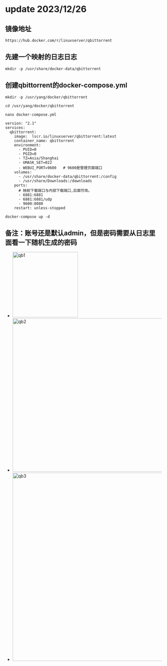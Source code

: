 # update 2023/12/26
## 镜像地址
```
https://hub.docker.com/r/linuxserver/qbittorrent
```

## 先建一个映射的日志日志
```
mkdir -p /usr/share/docker-data/qbittorrent
```

## 创建qbittorrent的docker-compose.yml
```
mkdir -p /usr/yang/docker/qbittorrent
```

```
cd /usr/yang/docker/qbittorrent
```

```
nano docker-compose.yml
```

```
version: "2.1"
services:
  qbittorrent:
    image:  lscr.io/linuxserver/qbittorrent:latest
    container_name: qbittorrent
    environment:
      - PUID=0
      - PGID=0
      - TZ=Asia/Shanghai
      - UMASK_SET=022
      - WEBUI_PORT=9600   # 9600是管理页面端口
    volumes:
      - /usr/share/docker-data/qbittorrent:/config
      - /usr/share/Downloads:/downloads
    ports:
      # 映射下载端口与内部下载端口,后面可改。
      - 6881:6881
      - 6881:6881/udp
      - 9600:8080
    restart: unless-stopped
```

```
docker-compose up -d
```

## 备注：账号还是默认admin，但是密码需要从日志里面看一下随机生成的密码
* <img width="210" alt="qb1" src="https://github.com/primeyoung/Docker_study/assets/48234143/c5eea276-1134-4288-a2aa-c3ed30fb8a0f">  

* <img width="493" alt="qb2" src="https://github.com/primeyoung/Docker_study/assets/48234143/e96d0e89-48b7-47d8-97e2-3d2737d744ba">  

* <img width="605" alt="qb3" src="https://github.com/primeyoung/Docker_study/assets/48234143/045ebada-0fee-4e15-a94d-56dc2c7f20af">

